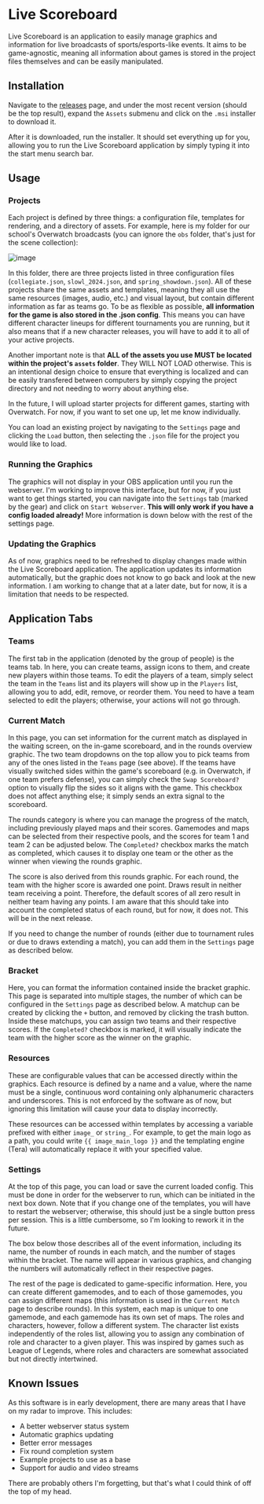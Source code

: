 # Live Scoreboard

Live Scoreboard is an application to easily manage graphics and information for live broadcasts of sports/esports-like events. It aims to be game-agnostic, meaning all information about games is stored in the project files themselves and can be easily manipulated.

## Installation

Navigate to the [releases](https://github.com/EmuMan/live-scoreboard/releases) page, and under the most recent version (should be the top result), expand the `Assets` submenu and click on the `.msi` installer to download it.

After it is downloaded, run the installer. It should set everything up for you, allowing you to run the Live Scoreboard application by simply typing it into the start menu search bar.
## Usage

### Projects

Each project is defined by three things: a configuration file, templates for rendering, and a directory of assets. For example, here is my folder for our school's Overwatch broadcasts (you can ignore the `obs` folder, that's just for the scene collection):

![image](https://github.com/user-attachments/assets/8f0e07af-428b-4c6b-be6f-262c0e78aebf)

In this folder, there are three projects listed in three configuration files (`collegiate.json`, `slowl_2024.json`, and `spring_showdown.json`). All of these projects share the same assets and templates, meaning they all use the same resources (images, audio, etc.) and visual layout, but contain different information as far as teams go. To be as flexible as possible, **all information for the game is also stored in the .json config**. This means you can have different character lineups for different tournaments you are running, but it also means that if a new character releases, you will have to add it to all of your active projects.

Another important note is that **ALL of the assets you use MUST be located within the project's `assets` folder**. They WILL NOT LOAD otherwise. This is an intentional design choice to ensure that everything is localized and can be easily transfered between computers by simply copying the project directory and not needing to worry about anything else.

In the future, I will upload starter projects for different games, starting with Overwatch. For now, if you want to set one up, let me know individually.

You can load an existing project by navigating to the `Settings` page and clicking the `Load` button, then selecting the `.json` file for the project you would like to load.

### Running the Graphics

The graphics will not display in your OBS application until you run the webserver. I'm working to improve this interface, but for now, if you just want to get things started, you can navigate into the `Settings` tab (marked by the gear) and click on `Start Webserver`. **This will only work if you have a config loaded already!** More information is down below with the rest of the settings page.

### Updating the Graphics

As of now, graphics need to be refreshed to display changes made within the Live Scoreboard application. The application updates its information automatically, but the graphic does not know to go back and look at the new information. I am working to change that at a later date, but for now, it is a limitation that needs to be respected.

## Application Tabs

### Teams

The first tab in the application (denoted by the group of people) is the teams tab. In here, you can create teams, assign icons to them, and create new players within those teams. To edit the players of a team, simply select the team in the `Teams` list and its players will show up in the `Players` list, allowing you to add, edit, remove, or reorder them. You need to have a team selected to edit the players; otherwise, your actions will not go through.

### Current Match

In this page, you can set information for the current match as displayed in the waiting screen, on the in-game scoreboard, and in the rounds overview graphic. The two team dropdowns on the top allow you to pick teams from any of the ones listed in the `Teams` page (see above). If the teams have visually switched sides within the game's scoreboard (e.g. in Overwatch, if one team prefers defense), you can simply check the `Swap Scoreboard?` option to visually flip the sides so it aligns with the game. This checkbox does not affect anything else; it simply sends an extra signal to the scoreboard.

The rounds category is where you can manage the progress of the match, including previously played maps and their scores. Gamemodes and maps can be selected from their respective pools, and the scores for team 1 and team 2 can be adjusted below. The `Completed?` checkbox marks the match as completed, which causes it to display one team or the other as the winner when viewing the rounds graphic.

The score is also derived from this rounds graphic. For each round, the team with the higher score is awarded one point. Draws result in neither team receiving a point. Therefore, the default scores of all zero result in neither team having any points. I am aware that this should take into account the completed status of each round, but for now, it does not. This will be in the next release.

If you need to change the number of rounds (either due to tournament rules or due to draws extending a match), you can add them in the `Settings` page as described below.

### Bracket

Here, you can format the information contained inside the bracket graphic. This page is separated into multiple stages, the number of which can be configured in the `Settings` page as described below. A matchup can be created by clicking the `+` button, and removed by clicking the trash button. Inside these matchups, you can assign two teams and their respective scores. If the `Completed?` checkbox is marked, it will visually indicate the team with the higher score as the winner on the graphic.

### Resources

These are configurable values that can be accessed directly within the graphics. Each resource is defined by a name and a value, where the name must be a single, continuous word containing only alphanumeric characters and underscores. This is not enforced by the software as of now, but ignoring this limitation will cause your data to display incorrectly.

These resources can be accessed within templates by accessing a variable prefixed with either `image_` or `string_`. For example, to get the main logo as a path, you could write `{{ image_main_logo }}` and the templating engine (Tera) will automatically replace it with your specified value.

### Settings

At the top of this page, you can load or save the current loaded config. This must be done in order for the webserver to run, which can be initiated in the next box down. Note that if you change one of the templates, you will have to restart the webserver; otherwise, this should just be a single button press per session. This is a little cumbersome, so I'm looking to rework it in the future.

The box below those describes all of the event information, including its name, the number of rounds in each match, and the number of stages within the bracket. The name will appear in various graphics, and changing the numbers will automatically reflect in their respective pages.

The rest of the page is dedicated to game-specific information. Here, you can create different gamemodes, and to each of those gamemodes, you can assign different maps (this information is used in the `Current Match` page to describe rounds). In this system, each map is unique to one gamemode, and each gamemode has its own set of maps. The roles and characters, however, follow a different system. The character list exists independently of the roles list, allowing you to assign any combination of role and character to a given player. This was inspired by games such as League of Legends, where roles and characters are somewhat associated but not directly intertwined.

## Known Issues

As this software is in early development, there are many areas that I have on my radar to improve. This includes:

- A better webserver status system
- Automatic graphics updating
- Better error messages
- Fix round completion system
- Example projects to use as a base
- Support for audio and video streams

There are probably others I'm forgetting, but that's what I could think of off the top of my head.
